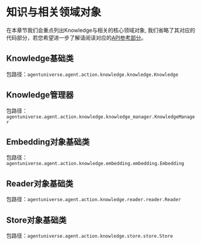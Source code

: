 # 知识与相关领域对象
在本章节我们会重点列出Knowledge与相关的核心领域对象, 我们省略了其对应的代码部分，若您希望进一步了解请阅读对应的[API参考部分](4_1_API参考.md)。

## Knowledge基础类
包路径：`agentuniverse.agent.action.knowledge.knowledge.Knowledge`

## Knowledge管理器
包路径：`agentuniverse.agent.action.knowledge.knowledge_manager.KnowledgeManager`

## Embedding对象基础类
包路径：`agentuniverse.agent.action.knowledge.embedding.embedding.Embedding`

## Reader对象基础类
包路径：`agentuniverse.agent.action.knowledge.reader.reader.Reader`

## Store对象基础类
包路径：`agentuniverse.agent.action.knowledge.store.store.Store`